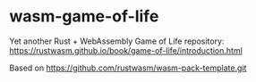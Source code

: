 # wasm-game-of-life

Yet another Rust + WebAssembly Game of Life repository: https://rustwasm.github.io/book/game-of-life/introduction.html

Based on https://github.com/rustwasm/wasm-pack-template.git

